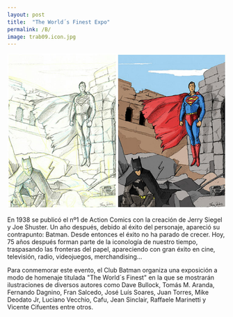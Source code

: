 ```yaml
---
layout: post
title:  "The World´s Finest Expo"
permalink: /B/
image: trab09.icon.jpg
---
```


![imagen](/img/trab09.jpg)

En 1938 se publicó el nº1 de Action Comics con la creación de Jerry Siegel y Joe Shuster. Un año después, debido al éxito del personaje, apareció su contrapunto: Batman. Desde entonces el éxito no ha parado de crecer. Hoy, 75 años después forman parte de la iconología de nuestro tiempo, traspasando las fronteras del papel, apareciendo con gran éxito en cine, televisión, radio, videojuegos, merchandising... 

Para conmemorar este evento, el Club Batman organiza una exposición a modo de homenaje titulada "The World´s Finest" en la que se mostrarán ilustraciones de diversos autores como Dave Bullock, Tomás M. Aranda, Fernando Dagnino, Fran Salcedo, José Luís Soares, Juan Torres, Mike Deodato Jr, Luciano Vecchio, Cafu, Jean Sinclair, Raffaele Marinetti y Vicente Cifuentes entre otros.